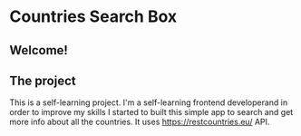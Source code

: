 # Countries Search Box

## Welcome!


## The project

This is a self-learning project.
I'm a self-learning frontend developerand in order to improve my skills I started to built this simple app to search and get more info about all the countries. It uses https://restcountries.eu/ API.